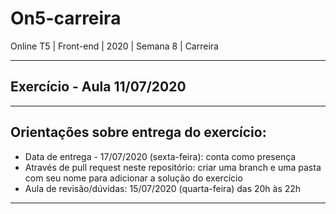 # On5-carreira
Online T5 | Front-end | 2020 | Semana 8 | Carreira

---

<div id='exercicio'></div>

## Exercício - Aula 11/07/2020

---

## Orientações sobre entrega do exercício:
- Data de entrega - 17/07/2020 (sexta-feira): conta como presença
- Através de pull request neste repositório: criar uma branch e uma pasta com seu nome para adicionar a solução do exercício
- Aula de revisão/dúvidas: 15/07/2020 (quarta-feira) das 20h às 22h

---
